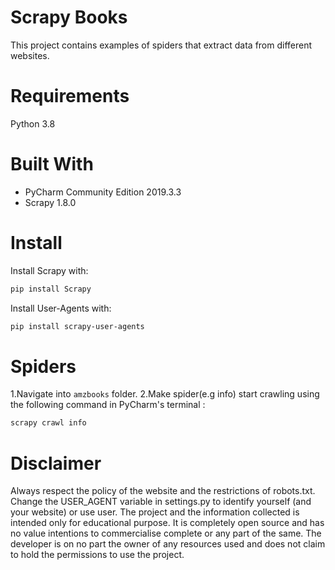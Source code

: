 # Scrapy  Books
This project contains examples of spiders that extract data from different websites.

# Requirements

Python 3.8

# Built With

- PyCharm Community Edition 2019.3.3
- Scrapy 1.8.0

# Install

Install Scrapy with:
```sh
pip install Scrapy
```

Install User-Agents with:
```sh
pip install scrapy-user-agents
```

# Spiders
1.Navigate into `amzbooks` folder.
2.Make  spider(e.g info) start crawling using  the following command in PyCharm's terminal :

```sh
scrapy crawl info
```

# Disclaimer
Always respect the policy of the website and the restrictions of robots.txt.
Change the USER_AGENT variable in settings.py to identify yourself (and your website) or use user.
The project and the information collected is intended only for educational purpose. It is completely open source and has no value intentions to commercialise complete or any part of the same. The developer is on no part the owner of any resources used and does not claim to hold the permissions to use the project.

